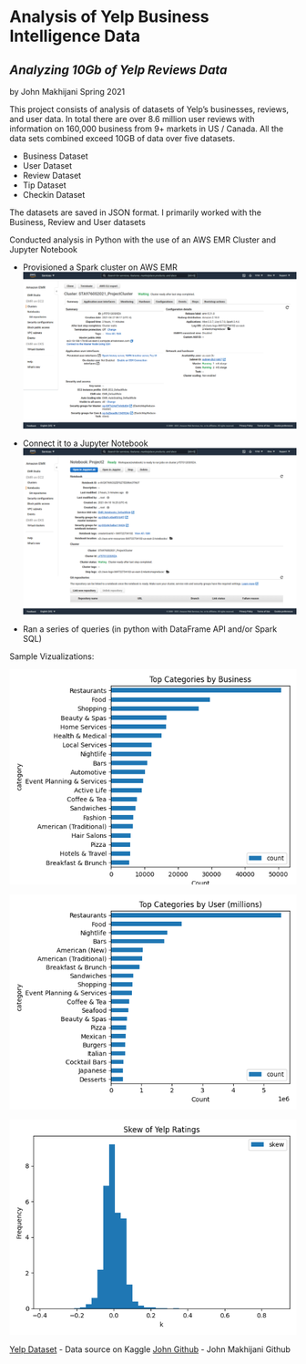 # Analysis of Yelp Business Intelligence Data
## _Analyzing 10Gb of Yelp Reviews Data_
by John Makhijani Spring 2021

This project consists of analysis of datasets of Yelp’s businesses, reviews, and user data. In total there are over 8.6 million user reviews with information on 160,000 business from 9+ markets in US / Canada. All the data sets combined exceed 10GB of data over five datasets.
- Business Dataset
- User Dataset
- Review Dataset
- Tip Dataset
- Checkin Dataset

The datasets are saved in JSON format. I primarily worked with the Business, Review and User datasets 

Conducted analysis in Python with the use of an AWS EMR Cluster and Jupyter Notebook
-  Provisioned a Spark cluster on AWS EMR
[![cluster_image](https://github.com/johnmakhijani/Yelp/blob/fe07c9efee43824f616d01ebfbae80f6da02138c/cluster_configuration.png?raw=true)](https://github.com/johnmakhijani/Yelp/blob/fe07c9efee43824f616d01ebfbae80f6da02138c/cluster_configuration.png?raw=true)
-  Connect it to a Jupyter Notebook
[![notebook_image](https://github.com/johnmakhijani/Yelp/blob/fe07c9efee43824f616d01ebfbae80f6da02138c/notebook_configuration.png?raw=true)](https://github.com/johnmakhijani/Yelp/blob/fe07c9efee43824f616d01ebfbae80f6da02138c/notebook_configuration.png?raw=true)

-  Ran a series of queries (in python with DataFrame API and/or Spark SQL) 

Sample Vizualizations:

[![Top Business Categories](https://github.com/johnmakhijani/Yelp/blob/b3f85e7686e689ed4be05928319879dba6fea3d9/Bus_Cat.png?raw=true)](https://github.com/johnmakhijani/Yelp/blob/b3f85e7686e689ed4be05928319879dba6fea3d9/Bus_Cat.png/Bus_Cat.png?raw=true)

[![Top User Categories](https://github.com/johnmakhijani/Yelp/blob/b3f85e7686e689ed4be05928319879dba6fea3d9/User_Cat.png?raw=true)](https://github.com/johnmakhijani/Yelp/blob/b3f85e7686e689ed4be05928319879dba6fea3d9/User_Cat.png?raw=true)

[![User Review Skew](https://github.com/johnmakhijani/Yelp/blob/b531517ec7e60fb09c4f4c2a63ddba1a7a1e2c33/Skew.png?raw=true)](https://github.com/johnmakhijani/Yelp/blob/b531517ec7e60fb09c4f4c2a63ddba1a7a1e2c33/Skew.png?raw=true)

[Yelp Dataset](https://www.kaggle.com/yelp-dataset/yelp-dataset) - Data source on Kaggle
[John Github](https://github.com/johnmakhijani/) - John Makhijani Github
